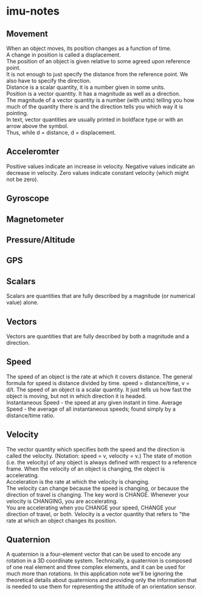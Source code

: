 # imu-notes

## Movement

When an object moves, its position changes as a function of time.  
A change in position is called a displacement.  
The position of an object is given relative to some agreed upon reference point.  
It is not enough to just specify the distance from the reference point.  We also have to specify the direction.  
Distance is a scalar quantity, it is a number given in some units.  
Position is a vector quantity.  It has a magnitude as well as a direction.  
The magnitude of a vector quantity is a number (with units) telling you how much of the quantity there is and the direction tells you which way it is pointing.  
In text, vector quantities are usually printed in boldface type or with an arrow above the symbol.  
Thus, while d = distance, d = displacement.

## Acceleromter

Positive values indicate an increase in velocity.
Negative values indicate an decrease in velocity.
Zero values indicate constant velocity (which might not be zero).

## Gyroscope

## Magnetometer

## Pressure/Altitude

## GPS

## Scalars

Scalars are quantities that are fully described by a magnitude (or numerical value) alone.

## Vectors

Vectors are quantities that are fully described by both a magnitude and a direction.

## Speed

The speed of an object is the rate at which it covers distance.  The general formula for speed is distance divided by time.
speed = distance/time, v = d/t.
The speed of an object is a scalar quantity. It just tells us how fast the object is moving, but not in which direction it is headed.  
Instantaneous Speed - the speed at any given instant in time.
Average Speed - the average of all instantaneous speeds; found simply by a distance/time ratio.

## Velocity

The vector quantity which specifies both the speed and the direction is called the velocity.  (Notation:  speed = v, velocity = v.)
The state of motion (i.e. the velocity) of any object is always defined with respect to a reference frame.
When the velocity of an object is changing, the object is accelerating.  
Acceleration is the rate at which the velocity is changing.  
The velocity can change because the speed is changing, or because the direction of travel is changing.  The key word is CHANGE.
Whenever your velocity is CHANGING, you are accelerating.  
You are accelerating when you CHANGE your speed, CHANGE your direction of travel, or both.
Velocity is a vector quantity that refers to "the rate at which an object changes its position.

## Quaternion

A quaternion is a four-element vector that can be used to encode any rotation in a 3D coordinate system.  Technically, a quaternion is composed of one real element and three complex elements, and it can be used for much more than rotations.  In this application note we'll be ignoring the theoretical details about quaternions and providing only the information that is needed to use them for representing the attitude of an orientation sensor.
